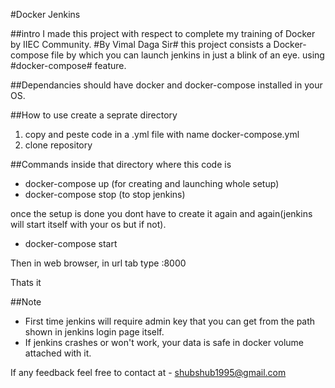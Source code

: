 #Docker Jenkins

##intro
I made this project with respect to complete my training of Docker by IIEC Community.
#By Vimal Daga Sir#
this project consists a Docker-compose file by which you can launch jenkins in just a blink of an eye.
using #docker-compose# feature.

##Dependancies
should have docker and docker-compose installed in your OS.

##How to use
create a seprate directory

1. copy and peste code in a .yml file with name docker-compose.yml
2. clone repository 

##Commands
inside that directory where this code is
 - docker-compose up    (for creating and launching whole setup)
 - docker-compose stop  (to stop jenkins)

once the setup is done you dont have to create it again and again(jenkins will start itself with your os but if not).
 - docker-compose start

Then in web browser, in url tab type
<your os Private IP>:8000

Thats it

##Note 
* First time jenkins will require admin key that you can get from the path shown in jenkins login page itself.
* If jenkins crashes or won't work, your data is safe in docker volume attached with it.

If any feedback feel free to contact at - shubshub1995@gmail.com
